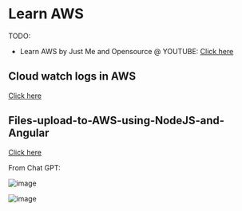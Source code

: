 # Learn AWS

TODO:
- Learn AWS by Just Me and Opensource @ YOUTUBE: [Click here](https://www.youtube.com/playlist?list=PL34sAs7_26wMKAl2wcDXb7ko65V8KDBzG)

## Cloud watch logs in AWS

[Click here](https://docs.aws.amazon.com/AmazonCloudWatch/latest/logs/WhatIsCloudWatchLogs.html)

## Files-upload-to-AWS-using-NodeJS-and-Angular

[Click here](https://github.com/piratedeepak/Files-upload-to-AWS-using-NodeJS-and-Angular)

From Chat GPT:

![image](https://user-images.githubusercontent.com/31458531/206914158-50ef77a6-75e8-4e72-bffa-5f6263d9aea3.png)

![image](https://user-images.githubusercontent.com/31458531/206914165-00e5a3d0-d1c9-4c3e-bb21-c42fa08bd804.png)
